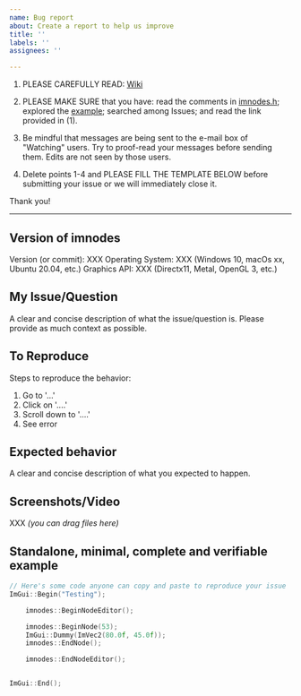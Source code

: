 ```yaml
---
name: Bug report
about: Create a report to help us improve
title: ''
labels: ''
assignees: ''

---
```


1. PLEASE CAREFULLY READ: [Wiki](https://github.com/Nelarius/imnodes/wiki)

2. PLEASE MAKE SURE that you have: read the comments in [imnodes.h](https://github.com/Nelarius/imnodes/blob/master/imnodes.h); explored the [example](https://github.com/Nelarius/imnodes/tree/master/example); searched among Issues; and read the link provided in (1).

3. Be mindful that messages are being sent to the e-mail box of "Watching" users. Try to proof-read your messages before sending them. Edits are not seen by those users.

4. Delete points 1-4 and PLEASE FILL THE TEMPLATE BELOW before submitting your issue or we will immediately close it.

Thank you!

----

## Version of imnodes

Version (or commit): XXX
Operating System: XXX (Windows 10, macOs xx, Ubuntu 20.04, etc.)
Graphics API: XXX (Directx11, Metal, OpenGL 3, etc.)

## My Issue/Question

A clear and concise description of what the issue/question is. Please provide as much context as possible.

## To Reproduce

Steps to reproduce the behavior:
1. Go to '...'
2. Click on '....'
3. Scroll down to '....'
4. See error

## Expected behavior

A clear and concise description of what you expected to happen.

## Screenshots/Video

XXX _(you can drag files here)_

## Standalone, minimal, complete and verifiable example

```cpp
// Here's some code anyone can copy and paste to reproduce your issue
ImGui::Begin("Testing");

    imnodes::BeginNodeEditor();

    imnodes::BeginNode(53);
    ImGui::Dummy(ImVec2(80.0f, 45.0f));
    imnodes::EndNode();

    imnodes::EndNodeEditor();


ImGui::End();
```
